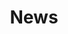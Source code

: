 --- 
title: "News"
layout: "list-news"
ogTitle: "Patient Advocacy Suite | Healthcare Advocate Services | Unblock Health | News"
ogDescription: "The first-in-class comprehensive digital healthcare suite of patient advocacy tools for patients and consumers who are determined to be empowered in their health care journey. Unblock Health is revolutionizing patient autonomy and healthcare consumerism."
ogImage: "/images/about/contentslider-1.jpg"
---